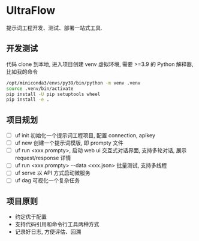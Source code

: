 # UltraFlow

提示词工程开发、测试、部署一站式工具.

## 开发测试

代码 clone 到本地, 进入项目创建 venv 虚拟环境, 需要 >=3.9 的 Python 解释器, 比如我的命令
```bash
/opt/miniconda3/envs/py39/bin/python -m venv .venv
source .venv/bin/activate
pip install -U pip setuptools wheel
pip install -e .
```

## 项目规划

- [ ] uf init 初始化一个提示词工程项目, 配置 connection, apikey
- [ ] uf new 创建一个提示词模版, 即 prompty 文件
- [ ] uf run <xxx.prompty>, 启动 web ui 交互式对话界面, 支持多轮对话, 展示 request/response 详情
- [ ] uf run <xxx.prompty> --data <xxx.json> 批量测试, 支持多线程
- [ ] uf serve 以 API 方式启动微服务
- [ ] uf dag 可视化一个复杂任务

## 项目原则

- 约定优于配置
- 支持代码引用和命令行工具两种方式
- 记录好日志, 方便评估、回溯